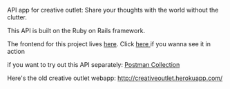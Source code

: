 API app for creative outlet: Share your thoughts with the world without the clutter.

This API is built on the Ruby on Rails framework.

The frontend for this project lives <a href="https://github.com/OmarMoataz/creative_outlet_frontend"> here</a>. Click <a href="https://creative-outlet.netlify.app/" > here </a> if you wanna see it in action

if you want to try out this API separately: <a href="https://www.getpostman.com/collections/e887f5e63d69f0f6fc46"> Postman Collection </a>

Here's the old creative outlet webapp: http://creativeoutlet.herokuapp.com/
